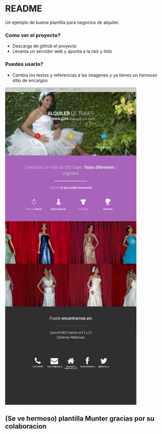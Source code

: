 # README

Un ejemplo de buena plantilla para negocios de alquiler.

### Como ver el proyecto?

- Descarga de github el proyecto
- Levanta un servidor web y apunta a la raiz y listo

### Puedes usarlo?

- Cambia los textos y referencias a las imagenes y ya tienes un hermoso sitio de encargos

![](Theme/images/foto%20portal.png)
 
## (Se ve hermoso) plantilla Munter gracias por su colaboracion

